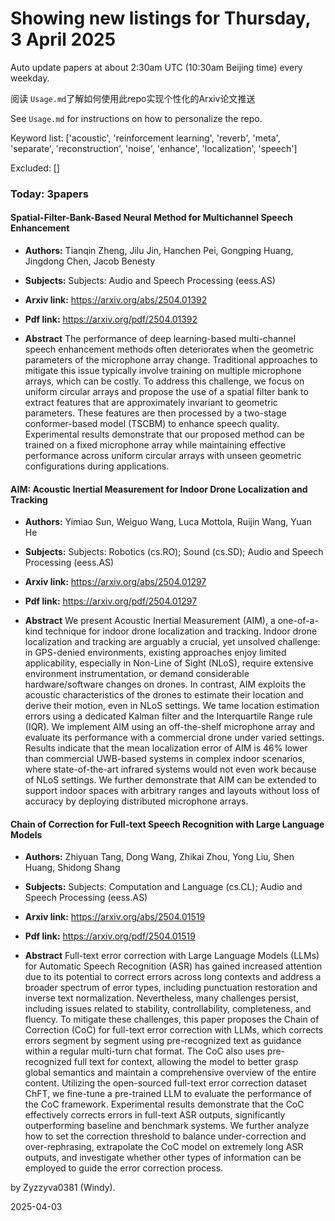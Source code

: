 # Showing new listings for Thursday, 3 April 2025
Auto update papers at about 2:30am UTC (10:30am Beijing time) every weekday.


阅读 `Usage.md`了解如何使用此repo实现个性化的Arxiv论文推送

See `Usage.md` for instructions on how to personalize the repo. 


Keyword list: ['acoustic', 'reinforcement learning', 'reverb', 'meta', 'separate', 'reconstruction', 'noise', 'enhance', 'localization', 'speech']


Excluded: []


### Today: 3papers 
#### Spatial-Filter-Bank-Based Neural Method for Multichannel Speech Enhancement
 - **Authors:** Tianqin Zheng, Jilu Jin, Hanchen Pei, Gongping Huang, Jingdong Chen, Jacob Benesty
 - **Subjects:** Subjects:
Audio and Speech Processing (eess.AS)
 - **Arxiv link:** https://arxiv.org/abs/2504.01392

 - **Pdf link:** https://arxiv.org/pdf/2504.01392

 - **Abstract**
 The performance of deep learning-based multi-channel speech enhancement methods often deteriorates when the geometric parameters of the microphone array change. Traditional approaches to mitigate this issue typically involve training on multiple microphone arrays, which can be costly. To address this challenge, we focus on uniform circular arrays and propose the use of a spatial filter bank to extract features that are approximately invariant to geometric parameters. These features are then processed by a two-stage conformer-based model (TSCBM) to enhance speech quality. Experimental results demonstrate that our proposed method can be trained on a fixed microphone array while maintaining effective performance across uniform circular arrays with unseen geometric configurations during applications.
#### AIM: Acoustic Inertial Measurement for Indoor Drone Localization and Tracking
 - **Authors:** Yimiao Sun, Weiguo Wang, Luca Mottola, Ruijin Wang, Yuan He
 - **Subjects:** Subjects:
Robotics (cs.RO); Sound (cs.SD); Audio and Speech Processing (eess.AS)
 - **Arxiv link:** https://arxiv.org/abs/2504.01297

 - **Pdf link:** https://arxiv.org/pdf/2504.01297

 - **Abstract**
 We present Acoustic Inertial Measurement (AIM), a one-of-a-kind technique for indoor drone localization and tracking. Indoor drone localization and tracking are arguably a crucial, yet unsolved challenge: in GPS-denied environments, existing approaches enjoy limited applicability, especially in Non-Line of Sight (NLoS), require extensive environment instrumentation, or demand considerable hardware/software changes on drones. In contrast, AIM exploits the acoustic characteristics of the drones to estimate their location and derive their motion, even in NLoS settings. We tame location estimation errors using a dedicated Kalman filter and the Interquartile Range rule (IQR). We implement AIM using an off-the-shelf microphone array and evaluate its performance with a commercial drone under varied settings. Results indicate that the mean localization error of AIM is 46% lower than commercial UWB-based systems in complex indoor scenarios, where state-of-the-art infrared systems would not even work because of NLoS settings. We further demonstrate that AIM can be extended to support indoor spaces with arbitrary ranges and layouts without loss of accuracy by deploying distributed microphone arrays.
#### Chain of Correction for Full-text Speech Recognition with Large Language Models
 - **Authors:** Zhiyuan Tang, Dong Wang, Zhikai Zhou, Yong Liu, Shen Huang, Shidong Shang
 - **Subjects:** Subjects:
Computation and Language (cs.CL); Audio and Speech Processing (eess.AS)
 - **Arxiv link:** https://arxiv.org/abs/2504.01519

 - **Pdf link:** https://arxiv.org/pdf/2504.01519

 - **Abstract**
 Full-text error correction with Large Language Models (LLMs) for Automatic Speech Recognition (ASR) has gained increased attention due to its potential to correct errors across long contexts and address a broader spectrum of error types, including punctuation restoration and inverse text normalization. Nevertheless, many challenges persist, including issues related to stability, controllability, completeness, and fluency. To mitigate these challenges, this paper proposes the Chain of Correction (CoC) for full-text error correction with LLMs, which corrects errors segment by segment using pre-recognized text as guidance within a regular multi-turn chat format. The CoC also uses pre-recognized full text for context, allowing the model to better grasp global semantics and maintain a comprehensive overview of the entire content. Utilizing the open-sourced full-text error correction dataset ChFT, we fine-tune a pre-trained LLM to evaluate the performance of the CoC framework. Experimental results demonstrate that the CoC effectively corrects errors in full-text ASR outputs, significantly outperforming baseline and benchmark systems. We further analyze how to set the correction threshold to balance under-correction and over-rephrasing, extrapolate the CoC model on extremely long ASR outputs, and investigate whether other types of information can be employed to guide the error correction process.


by Zyzzyva0381 (Windy). 


2025-04-03

